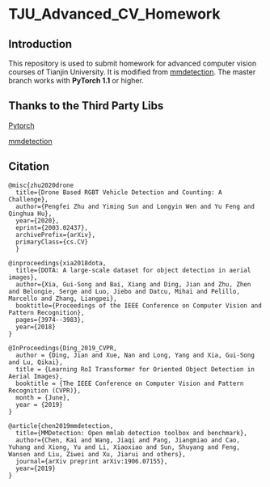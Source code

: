 # TJU_Advanced_CV_Homework

## Introduction
This repository is used to submit homework for advanced computer vision courses of Tianjin University.
It is modified from [mmdetection](https://github.com/open-mmlab/mmdetection).
The master branch works with **PyTorch 1.1** or higher.

## Thanks to the Third Party Libs

[Pytorch](https://pytorch.org/)

[mmdetection](https://github.com/open-mmlab/mmdetection)

## Citation

```
@misc{zhu2020drone
  title={Drone Based RGBT Vehicle Detection and Counting: A Challenge}, 
  author={Pengfei Zhu and Yiming Sun and Longyin Wen and Yu Feng and Qinghua Hu}, 
  year={2020}, 
  eprint={2003.02437}, 
  archivePrefix={arXiv}, 
  primaryClass={cs.CV} 
  }

@inproceedings{xia2018dota,
  title={DOTA: A large-scale dataset for object detection in aerial images},
  author={Xia, Gui-Song and Bai, Xiang and Ding, Jian and Zhu, Zhen and Belongie, Serge and Luo, Jiebo and Datcu, Mihai and Pelillo, Marcello and Zhang, Liangpei},
  booktitle={Proceedings of the IEEE Conference on Computer Vision and Pattern Recognition},
  pages={3974--3983},
  year={2018}
}

@InProceedings{Ding_2019_CVPR,
  author = {Ding, Jian and Xue, Nan and Long, Yang and Xia, Gui-Song and Lu, Qikai},
  title = {Learning RoI Transformer for Oriented Object Detection in Aerial Images},
  booktitle = {The IEEE Conference on Computer Vision and Pattern Recognition (CVPR)},
  month = {June},
  year = {2019}
}

@article{chen2019mmdetection,
  title={MMDetection: Open mmlab detection toolbox and benchmark},
  author={Chen, Kai and Wang, Jiaqi and Pang, Jiangmiao and Cao, Yuhang and Xiong, Yu and Li, Xiaoxiao and Sun, Shuyang and Feng, Wansen and Liu, Ziwei and Xu, Jiarui and others},
  journal={arXiv preprint arXiv:1906.07155},
  year={2019}
}
```
